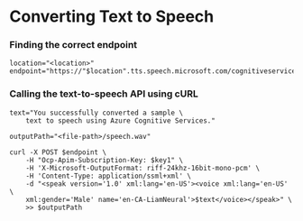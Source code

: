 # Converting Text to Speech


### Finding the correct endpoint
```
location="<location>"
endpoint="https://"$location".tts.speech.microsoft.com/cognitiveservices/v1"
```

### Calling the text-to-speech API using cURL
```
text="You successfully converted a sample \
    text to speech using Azure Cognitive Services."

outputPath="<file-path>/speech.wav"

curl -X POST $endpoint \
    -H "Ocp-Apim-Subscription-Key: $key1" \
    -H 'X-Microsoft-OutputFormat: riff-24khz-16bit-mono-pcm' \
    -H 'Content-Type: application/ssml+xml' \
    -d "<speak version='1.0' xml:lang='en-US'><voice xml:lang='en-US' \
    xml:gender='Male' name='en-CA-LiamNeural'>$text</voice></speak>" \
    >> $outputPath
```